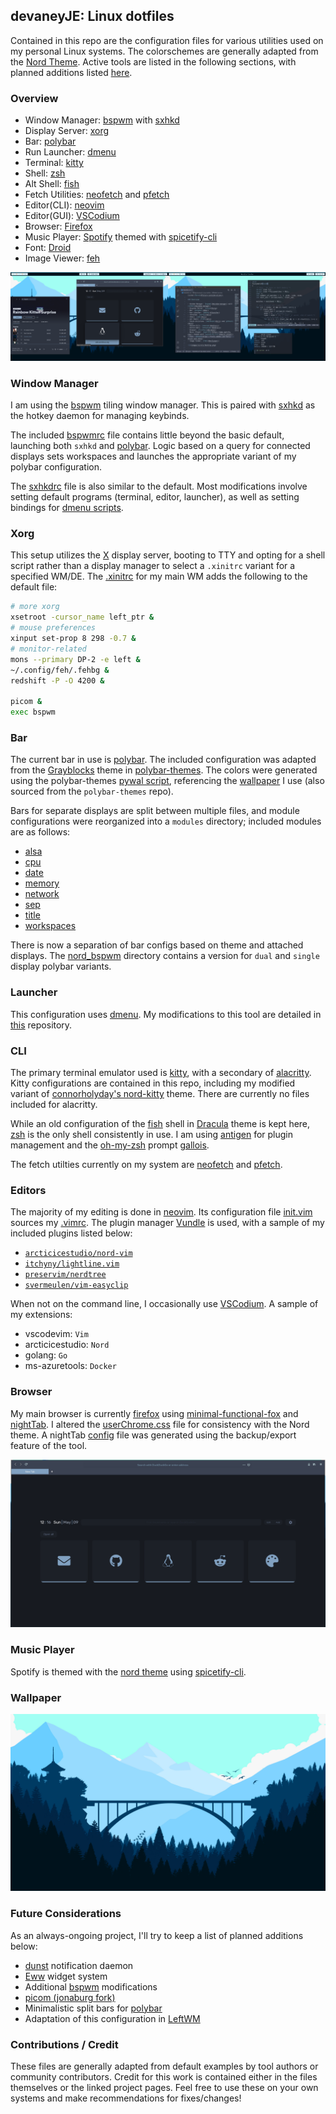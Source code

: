 ## devaneyJE: Linux dotfiles
Contained in this repo are the configuration files for various utilities used on my personal Linux systems. The colorschemes are generally adapted from the [Nord Theme](https://www.nordtheme.com/). Active tools are listed in the following sections, with planned additions listed [here](#future-considerations).

### Overview

- Window Manager: [bspwm](#window-manager) with [sxhkd](#window-manager)
- Display Server: [xorg](#xorg)
- Bar: [polybar](#bar)
- Run Launcher: [dmenu](#launcher)
- Terminal: [kitty](#cli)
- Shell: [zsh](#cli)
- Alt Shell: [fish](#cli)
- Fetch Utilities: [neofetch](#cli) and [pfetch](#cli)
- Editor(CLI): [neovim](#editors)
- Editor(GUI): [VSCodium](#editors)
- Browser: [Firefox](#browser)
- Music Player: [Spotify](https://www.spotify.com/) themed with [spicetify-cli](#music-player)
- Font: [Droid](https://fonts.adobe.com/fonts/droid-sans-mono)
- Image Viewer: [feh](#wallpaper)

![](images/scrots/desktop.png)


### Window Manager
I am using the [bspwm](https://github.com/baskerville/bspwm) tiling window manager. This is paired with [sxhkd](https://github.com/baskerville/sxhkd) as the hotkey daemon for managing keybinds.

The included [bspwmrc](/.config/bspwm/bspwmrc) file contains little beyond the basic default, launching both `sxhkd` and [polybar](#bar). Logic based on a query for connected displays sets workspaces and launches the appropriate variant of my polybar configuration.

The [sxhkdrc](/.config/sxhkd/sxhkdrc) file is also similar to the default. Most modifications involve setting default programs (terminal, editor, launcher), as well as setting bindings for [dmenu scripts](https://github.com/devaneyJE/dmenu/tree/main/dmscripts).


### Xorg
This setup utilizes the [X](https://www.x.org/wiki/) display server, booting to TTY and opting for a shell script rather than a display manager to select a `.xinitrc` variant for a specified WM/DE. The [.xinitrc](/.config/xorg/.xinitrc_bspwm) for my main WM adds the following to the default file:
```bash
# more xorg
xsetroot -cursor_name left_ptr &
# mouse preferences
xinput set-prop 8 298 -0.7 &
# monitor-related
mons --primary DP-2 -e left &
~/.config/feh/.fehbg &
redshift -P -O 4200 &

picom &
exec bspwm
```


### Bar
The current bar in use is [polybar](https://polybar.github.io/). The included configuration was adapted from the [Grayblocks](https://github.com/adi1090x/polybar-themes/tree/master/bitmap/grayblocks) theme in [polybar-themes](https://github.com/adi1090x/polybar-themes). The colors were generated using the polybar-themes [pywal script](https://github.com/adi1090x/polybar-themes/blob/master/bitmap/grayblocks/scripts/pywal.sh), referencing the [wallpaper](#wallpaper) I use (also sourced from the `polybar-themes` repo).

Bars for separate displays are split between multiple files, and module configurations were reorganized into a `modules` directory; included modules are as follows:
- [alsa](/.config/polybar/modules/alsa.ini)
- [cpu](/.config/polybar/modules/cpu.ini)
- [date](/.config/polybar/modules/date.ini)
- [memory](/.config/polybar/modules/memory.ini)
- [network](/.config/polybar/modules/network.ini)
- [sep](/.config/polybar/modules/sep.ini)
- [title](/.config/polybar/modules/title.ini)
- [workspaces](/.config/polybar/modules/workspaces.ini)

There is now a separation of bar configs based on theme and attached displays. The [nord_bspwm](/.config/polybar/nord_bspwm) directory contains a version for `dual` and `single` display polybar variants.


### Launcher
This configuration uses [dmenu](https://tools.suckless.org/dmenu/). My modifications to this tool are detailed in [this](https://github.com/devaneyJE/dmenu) repository.


### CLI
The primary terminal emulator used is [kitty](https://sw.kovidgoyal.net/kitty/), with a secondary of [alacritty](https://github.com/alacritty/alacritty). Kitty configurations are contained in this repo, including my modified variant of [connorholyday's nord-kitty](https://github.com/connorholyday/nord-kitty/blob/master/nord.conf) theme. There are currently no files included for alacritty.

While an old configuration of the [fish](/.config/fish) shell in [Dracula](https://draculatheme.com/) theme is kept here, [zsh](https://www.zsh.org/) is the only shell consistently in use. I am using [antigen](https://github.com/zsh-users/antigen) for plugin management and the [oh-my-zsh](https://ohmyz.sh/) prompt [gallois](https://github.com/ohmyzsh/ohmyzsh/wiki/Themes#gallois).

The fetch utilties currently on my system are [neofetch](/.config/neofetch/config.conf) and [pfetch](/.config/shell/pfetch.conf).


### Editors
The majority of my editing is done in [neovim](https://neovim.io/). Its configuration file [init.vim](/.config/nvim/init.vim) sources my [.vimrc](/.config/vim/.vimrc). The plugin manager [Vundle](https://github.com/VundleVim/Vundle.vim) is used, with a sample of my included plugins listed below:

- [`arcticicestudio/nord-vim`](https://github.com/arcticicestudio/nord-vim/blob/master/colors/nord.vim)
- [`itchyny/lightline.vim`](https://github.com/itchyny/lightline.vim)
- [`preservim/nerdtree`](https://github.com/preservim/nerdtree)
- [`svermeulen/vim-easyclip`](https://github.com/svermeulen/vim-easyclip)

When not on the command line, I occasionally use [VSCodium](https://vscodium.com/). A sample of my extensions:

- vscodevim: `Vim`
- arcticicestudio: `Nord`
- golang: `Go`
- ms-azuretools: `Docker`


### Browser
My main browser is currently [firefox](https://www.mozilla.org/en-US/firefox/new/) using [minimal-functional-fox]() and [nightTab](https://github.com/zombieFox/nightTab). I altered the [userChrome.css](/.config/mozilla/firefox/userChrome.css) file for consistency with the Nord theme. A nightTab [config](/.config/nightTab/nightTab_conf.json) file was generated using the backup/export feature of the tool.

![](/images/scrots/firefox_nightTab.png)


### Music Player
Spotify is themed with the [nord theme](https://github.com/morpheusthewhite/spicetify-themes/tree/master/Nord) using [spicetify-cli](https://github.com/khanhas/spicetify-cli).


### Wallpaper
![](/images/wallpapers/polybar-themes/bg_3.jpg)


### Future Considerations
As an always-ongoing project, I'll try to keep a list of planned additions below:

- [dunst](https://dunst-project.org/) notification daemon
- [Eww](https://github.com/elkowar/eww) widget system
- Additional [bspwm](#window-manager) modifications
- [picom (jonaburg fork)](https://github.com/jonaburg/picom)
- Minimalistic split bars for [polybar](#bar)
- Adaptation of this configuration in [LeftWM](http://leftwm.org/)


### Contributions / Credit
These files are generally adapted from default examples by tool authors or community contributors. Credit for this work is contained either in the files themselves or the linked project pages. Feel free to use these on your own systems and make recommendations for fixes/changes!
